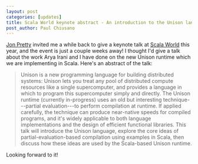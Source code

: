 ```yaml
---
layout: post
categories: [updates]
title: Scala World keynote abstract - An introduction to the Unison language and its Scala-based runtime
post_author: Paul Chiusano
---
```


[Jon Pretty](https://twitter.com/propensive) invited me a while back to give a keynote talk at [Scala World](https://scala.world) this year, and the event is just a couple weeks away! I thought I'd give a talk about the work Arya Irani and I have done on the new Unison runtime which we are implementing in Scala. Here's an abstract of the talk:

> Unison is a new programming language for building distributed systems: Unison lets you treat any pool of distributed compute resources like a single supercomputer, and provides a language in which to program this supercomputer simply and directly. The Unison runtime (currently in-progress) uses an old but interesting technique---partial evaluation---to perform compilation at runtime. If applied carefully, the technique can produce near-native speeds for compiled programs, and it's widely applicable to both language implementations and the design of efficient functional libraries. This talk will introduce the Unison language, explore the core ideas of partial-evaluation-based compilation using examples in Scala, then discuss how these ideas are used by the Scala-based Unison runtime.

Looking forward to it!
